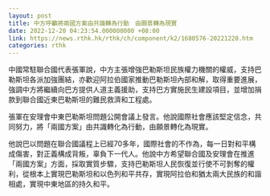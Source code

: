 ```yaml
---
layout: post
title: 中方呼籲將兩國方案由共識轉為行動　由願景轉為現實
date: 2022-12-20 04:23:54.000000000 +08:00
link: https://news.rthk.hk/rthk/ch/component/k2/1680576-20221220.htm
categories: rthk
---
```


中國常駐聯合國代表張軍說，中方主張增強巴勒斯坦民族權力機關的權威，支持巴勒斯坦各派加強團結，亦歡迎阿拉伯國家推動巴勒斯坦內部和解，取得重要進展，強調中方將繼續向巴方提供人道主義援助，支持巴方實施民生建設項目，並增加捐款到聯合國近東巴勒斯坦的難民救濟和工程處。

張軍在安理會中東巴勒斯坦問題公開會議上發言。他說國際社會應該堅定信念，共同努力，將「兩國方案」由共識轉化為行動，由願景轉化為現實。

他說巴以問題在聯合國議程上已經70多年，國際社會的不作為，每一日對和平構成傷害，對正義構成背叛，辜負下一代人。他說中方希望聯合國及安理會在推進「兩國方案」方面，採取實質步驟，支持巴勒斯坦人民恢復並行使不可剝奪的權利，從根本上實現巴勒斯坦和以色列和平共存，實現阿拉伯和猶太兩大民族的和諧相處，實現中東地區的持久和平。

